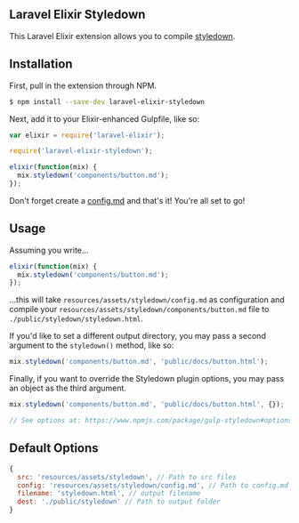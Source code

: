 ## Laravel Elixir Styledown

This Laravel Elixir extension allows you to compile [styledown](https://github.com/styledown/styledown).

## Installation
First, pull in the extension through NPM.

```sh
$ npm install --save-dev laravel-elixir-styledown
```

Next, add it to your Elixir-enhanced Gulpfile, like so:

```javascript
var elixir = require('laravel-elixir');

require('laravel-elixir-styledown');

elixir(function(mix) {
  mix.styledown('components/button.md');
});
```

Don't forget create a [config.md](https://github.com/styledown/styledown#step-2-configure) and that's it! You're all set to go!

## Usage

Assuming you write...

```javascript
elixir(function(mix) {
  mix.styledown('components/button.md');
});
```

...this will take `resources/assets/styledown/config.md` as configuration and compile your `resources/assets/styledown/components/button.md` file to `./public/styledown/styledown.html`.

If you'd like to set a different output directory, you may pass a second argument to the `styledown()` method, like so:

```javascript
mix.styledown('components/button.md', 'public/docs/button.html');

```

Finally, if you want to override the Styledown plugin options, you may pass an object as the third argument.

```javascript
mix.styledown('components/button.md', 'public/docs/button.html', {});

// See options at: https://www.npmjs.com/package/gulp-styledown#options
```

## Default Options

```javascript
{
  src: 'resources/assets/styledown', // Path to src files
  config: 'resources/assets/styledown/config.md', // Path to config.md
  filename: 'styledown.html', // output filename
  dest: './public/styledown' // Path to output folder
}
```
